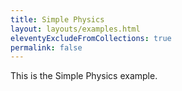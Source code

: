 ```yaml
---
title: Simple Physics 
layout: layouts/examples.html
eleventyExcludeFromCollections: true
permalink: false
---
```


This is the Simple Physics example.